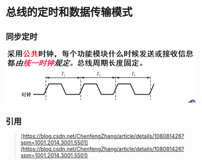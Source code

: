 # 总线的定时和数据传输模式

## 同步定时

![](../.gitbook/assets/image%20%2823%29.png)



## 引用

> [https://blog.csdn.net/ChenfengZhang/article/details/108081426?spm=1001.2014.3001.5501](https://blog.csdn.net/ChenfengZhang/article/details/108081426?spm=1001.2014.3001.5501)

